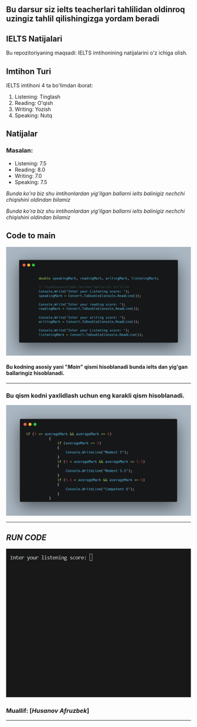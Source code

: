 ## Bu darsur siz ielts teacherlari tahlilidan oldinroq uzingiz tahlil qilishingizga yordam beradi 

## IELTS Natijalari

Bu repozitoriyaning maqsadi: IELTS  imtihonining natijalarini o'z ichiga olish.

## Imtihon Turi

IELTS imtihoni 4 ta bo'limdan iborat:

1. Listening: Tinglash
2. Reading: O'qish
3. Writing: Yozish
4. Speaking: Nutq

## Natijalar
### Masalan:
- Listening: 7.5
- Reading: 8.0
- Writing: 7.0
- Speaking: 7.5

_Bunda ko'ra biz shu imtihonlardan yig'ilgan ballarni ielts balinigiz nechchi chiqishini oldindan bilamiz_


_Bunda ko'ra biz shu imtihonlardan yig'ilgan ballarni ielts balinigiz nechchi chiqishini oldindan bilamiz_

## Code to main
![Menu](/Images/menu.png)
#### Bu kodning asosiy yani "*__Main__*" qismi hisoblanadi bunda ielts dan yig'gan ballaringiz hisoblanadi. 
---
### Bu qism kodni yaxlidlash uchun eng karakli qism hisoblanadi.
![part of the work](/Images/COdeCarbon.jpg)
___
##  ***RUN CODE***
![Ruz code](/Images/code-run2.gif)
### Muallif: [***Husanov Afruzbek***]
---
